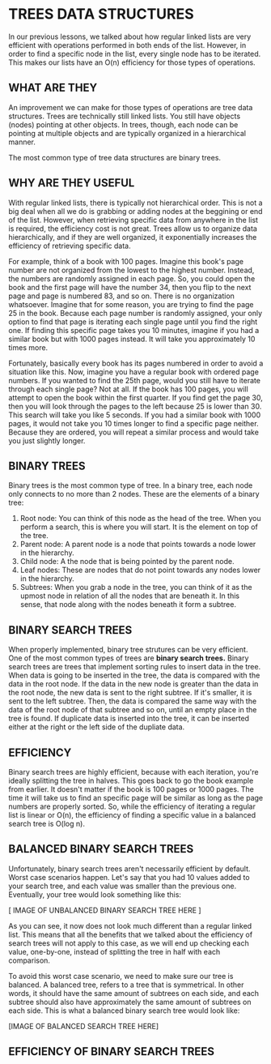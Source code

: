 # TREES DATA STRUCTURES

In our previous lessons, we talked about how regular linked lists are very efficient with 
operations performed in both ends of the list. However, in order to find a specific node in
the list, every single node has to be iterated. This makes our lists have an O(n) efficiency
for those types of operations.

## WHAT ARE THEY

An improvement we can make for those types of operations are tree data structures. Trees are
technically still linked lists. You still have objects (nodes) pointing at other objects. In trees,
though, each node can be pointing at multiple objects and are typically organized in a hierarchical
manner. 

The most common type of tree data structures are binary trees.

## WHY ARE THEY USEFUL

With regular linked lists, there is typically not hierarchical order. This is not a big deal when 
all we do is grabbing or adding nodes at the beggining or end of the list. However, when retrieving
specific data from anywhere in the list is required, the efficiency cost is not great. Trees allow
us to organize data hierarchically, and if they are well organized, it exponentially increases the
efficiency of retrieving specific data. 

For example, think of a book with 100 pages. Imagine this book's page number are not organized from the
lowest to the highest number. Instead, the numbers are randomly assigned in each page. So, you could open 
the book and the first page will have the number 34, then you flip to the next page and page is numbered
83, and so on. There is no organization whatsoever. Imagine that for some reason, you are trying to find
the page 25 in the book. Because each page number is randomly assigned, your only option to find that page
is iterating each single page until you find the right one. If finding this specific page takes you
10 minutes, imagine if you had a similar book but with 1000 pages instead. It will take you approximately
10 times more. 

Fortunately, basically every book has its pages numbered in order to avoid a situation like this. Now, imagine
you have a regular book with ordered page numbers. If you wanted to find the 25th page, would you still
have to iterate through each single page? Not at all. If the book has 100 pages, you will attempt to open
the book within the first quarter. If you find get the page 30, then you will look through the pages to the left
because 25 is lower than 30. This search will take you like 5 seconds. If you had a  similar book with 1000
pages, it would not take you 10 times longer to find a specific page neither. Because they are ordered, you
will repeat a similar process and would take you just slightly longer.

## BINARY TREES

Binary trees is the most common type of tree. In a binary tree, each node only connects to no more than 2 nodes. These are the elements of a binary tree:

1. Root node: You can think of this node as the head of the tree. When you perform a search, this is where
you will start. It is the element on top of the tree. 
2. Parent node: A parent node is a node that points towards a node lower in the hierarchy.
3. Child node: A the node that is being pointed by the parent node.
4. Leaf nodes: These are nodes that do not point towards any nodes lower in the hierarchy.
5. Subtrees: When you grab a node in the tree, you can think of it as the upmost node in relation of all the
nodes that are beneath it. In this sense, that node along with the nodes beneath it form a subtree.  


## BINARY SEARCH TREES

When properly implemented, binary tree strutures can be very efficient. One of the most common types of trees are 
**binary search trees.** Binary search trees are trees that implement sorting rules to insert data in the tree.
When data is going to be inserted in the tree, the data is compared with the data in the root node. If the data in
the new node is greater than the data in the root node, the new data is sent to the right subtree. If it's smaller,
it is sent to the left subtree. Then, the data is compared the same way with the data of the root node of that subtree
and so on, until an empty place in the tree is found. If duplicate data is inserted into the tree, it can be inserted
either at the right or the left side of the dupliate data.

## EFFICIENCY

Binary search trees are highly efficient, because with each iteration, you're ideally splitting the tree in halves.
This goes back to go the book example from earlier. It doesn't matter if the book is 100 pages or 1000 pages. The 
time it will take us to find an specific page will be similar as long as the page numbers are properly sorted. So,
while the efficiency of iterating a regular list is linear or O(n), the efficiency of finding a specific value in a 
balanced search tree is O(log n).


## BALANCED BINARY SEARCH TREES

Unfortunately, binary search trees aren't necessarily efficient by default. Worst case scenarios happen. Let's say that
you had 10 values added to your search tree, and each value was smaller than the previous one. Eventually, your tree would look something like this:

[ IMAGE OF UNBALANCED BINARY SEARCH TREE HERE ]


As you can see, it now does not look much different than a regular linked list. This means that all the benefits that
we talked about the efficiency of search trees will not apply to this case, as we will end up checking each value,
one-by-one, instead of splitting  the tree in half with each comparison. 

To avoid this worst case scenario, we need to make sure our tree is balanced. A balanced tree, refers to a tree that is 
symmetrical. In other words, it should have the same amount of subtrees on each side, and each subtree should also have
approximately the same amount of subtrees on each side. This is what a balanced binary search tree would look like:

[IMAGE OF BALANCED SEARCH TREE HERE]


## EFFICIENCY OF BINARY SEARCH TREES



